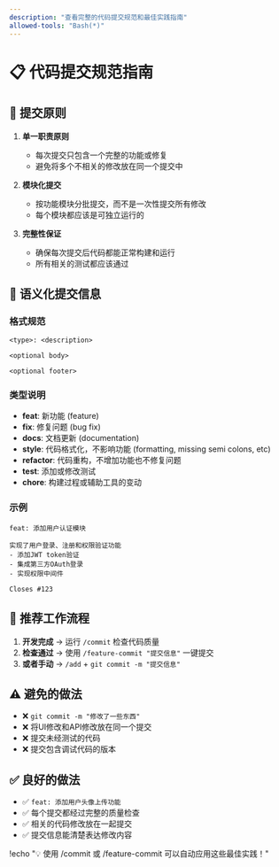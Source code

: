 ```yaml
---
description: "查看完整的代码提交规范和最佳实践指南"
allowed-tools: "Bash(*)"
---
```


# 📋 代码提交规范指南

## 🎯 提交原则

1. **单一职责原则**
   - 每次提交只包含一个完整的功能或修复
   - 避免将多个不相关的修改放在同一个提交中

2. **模块化提交**
   - 按功能模块分批提交，而不是一次性提交所有修改
   - 每个模块都应该是可独立运行的

3. **完整性保证**
   - 确保每次提交后代码都能正常构建和运行
   - 所有相关的测试都应该通过

## 📝 语义化提交信息

### 格式规范
```
<type>: <description>

<optional body>

<optional footer>
```

### 类型说明
- **feat**: 新功能 (feature)
- **fix**: 修复问题 (bug fix)
- **docs**: 文档更新 (documentation)
- **style**: 代码格式化，不影响功能 (formatting, missing semi colons, etc)
- **refactor**: 代码重构，不增加功能也不修复问题
- **test**: 添加或修改测试
- **chore**: 构建过程或辅助工具的变动

### 示例
```
feat: 添加用户认证模块

实现了用户登录、注册和权限验证功能
- 添加JWT token验证
- 集成第三方OAuth登录
- 实现权限中间件

Closes #123
```

## 🚀 推荐工作流程

1. **开发完成** → 运行 `/commit` 检查代码质量
2. **检查通过** → 使用 `/feature-commit "提交信息"` 一键提交
3. **或者手动** → `/add` + `git commit -m "提交信息"`

## ⚠️ 避免的做法

- ❌ `git commit -m "修改了一些东西"`
- ❌ 将UI修改和API修改放在同一个提交
- ❌ 提交未经测试的代码
- ❌ 提交包含调试代码的版本

## ✅ 良好的做法

- ✅ `feat: 添加用户头像上传功能`
- ✅ 每个提交都经过完整的质量检查
- ✅ 相关的代码修改放在一起提交
- ✅ 提交信息能清楚表达修改内容

!echo "💡 使用 /commit 或 /feature-commit 可以自动应用这些最佳实践！"